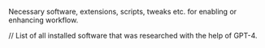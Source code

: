 Necessary software, extensions, scripts, tweaks etc. for enabling or enhancing workflow.

// List of all installed software that was researched with the help of GPT-4.

